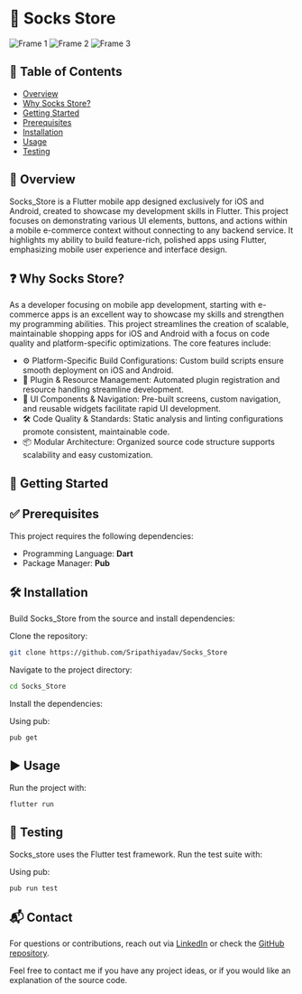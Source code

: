 # 🧦 Socks Store

![Frame 1](assets/mockups/Frame1.png)
![Frame 2](assets/mockups/Frame2.png)
![Frame 3](assets/mockups/Frame3.png)

## 📑 Table of Contents
- [Overview](#overview)
- [Why Socks Store?](#why-socks-store)
- [Getting Started](#getting-started)
- [Prerequisites](#prerequisites)
- [Installation](#installation)
- [Usage](#usage)
- [Testing](#testing)

## 📖 Overview

Socks_Store is a Flutter mobile app designed exclusively for iOS and Android, created to showcase my development skills in Flutter. This project focuses on demonstrating various UI elements, buttons, and actions within a mobile e-commerce context without connecting to any backend service. It highlights my ability to build feature-rich, polished apps using Flutter, emphasizing mobile user experience and interface design.

## ❓ Why Socks Store?

As a developer focusing on mobile app development, starting with e-commerce apps is an excellent way to showcase my skills and strengthen my programming abilities. This project streamlines the creation of scalable, maintainable shopping apps for iOS and Android with a focus on code quality and platform-specific optimizations. The core features include:

- ⚙️ Platform-Specific Build Configurations: Custom build scripts ensure smooth deployment on iOS and Android.
- 🔌 Plugin & Resource Management: Automated plugin registration and resource handling streamline development.
- 🎨 UI Components & Navigation: Pre-built screens, custom navigation, and reusable widgets facilitate rapid UI development.
- 🛠 Code Quality & Standards: Static analysis and linting configurations promote consistent, maintainable code.
- 📦 Modular Architecture: Organized source code structure supports scalability and easy customization.

## 🚀 Getting Started

## ✅ Prerequisites

This project requires the following dependencies:

- Programming Language: **Dart**
- Package Manager: **Pub**

## 🛠 Installation

Build Socks_Store from the source and install dependencies:

Clone the repository:

```bash
git clone https://github.com/Sripathiyadav/Socks_Store
```

Navigate to the project directory:

```bash
cd Socks_Store
```

Install the dependencies:

Using pub:

```bash
pub get
```

## ▶️ Usage

Run the project with:

```bash
flutter run
```

## 🧪 Testing

Socks_store uses the Flutter test framework. Run the test suite with:

Using pub:

```bash
pub run test
```

## 📬 Contact

For questions or contributions, reach out via [LinkedIn](https://www.linkedin.com/in/sripathi-yadav/) or check the [GitHub repository](https://github.com/Sripathiyadav/Socks_Store).

Feel free to contact me if you have any project ideas, or if you would like an explanation of the source code.